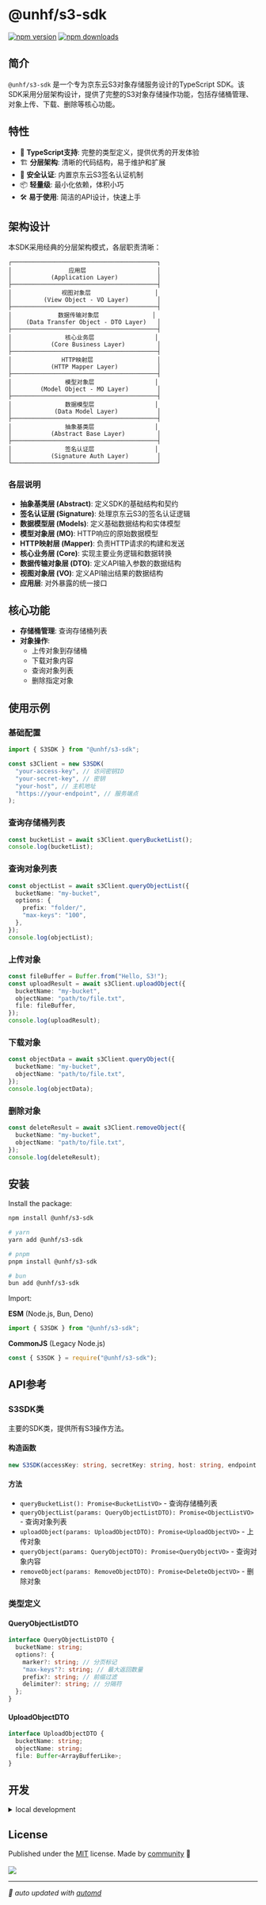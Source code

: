 # @unhf/s3-sdk

<!-- automd:badges color=yellow -->

[![npm version](https://img.shields.io/npm/v/@unhf/s3-sdk?color=yellow)](https://npmjs.com/package/@unhf/s3-sdk)
[![npm downloads](https://img.shields.io/npm/dm/@unhf/s3-sdk?color=yellow)](https://npm.chart.dev/@unhf/s3-sdk)

<!-- /automd -->

## 简介

`@unhf/s3-sdk` 是一个专为京东云S3对象存储服务设计的TypeScript SDK。该SDK采用分层架构设计，提供了完整的S3对象存储操作功能，包括存储桶管理、对象上传、下载、删除等核心功能。

## 特性

- 🚀 **TypeScript支持**: 完整的类型定义，提供优秀的开发体验
- 🏗️ **分层架构**: 清晰的代码结构，易于维护和扩展
- 🔐 **安全认证**: 内置京东云S3签名认证机制
- 📦 **轻量级**: 最小化依赖，体积小巧
- 🛠️ **易于使用**: 简洁的API设计，快速上手

## 架构设计

本SDK采用经典的分层架构模式，各层职责清晰：

```
┌─────────────────────────────────────────┐
│                应用层                    │
│           (Application Layer)           │
├─────────────────────────────────────────┤
│              视图对象层                  │
│         (View Object - VO Layer)        │
├─────────────────────────────────────────┤
│             数据传输对象层               │
│    (Data Transfer Object - DTO Layer)   │
├─────────────────────────────────────────┤
│               核心业务层                 │
│           (Core Business Layer)         │
├─────────────────────────────────────────┤
│              HTTP映射层                  │
│           (HTTP Mapper Layer)           │
├─────────────────────────────────────────┤
│               模型对象层                 │
│        (Model Object - MO Layer)        │
├─────────────────────────────────────────┤
│               数据模型层                 │
│            (Data Model Layer)           │
├─────────────────────────────────────────┤
│               抽象基类层                 │
│           (Abstract Base Layer)         │
├─────────────────────────────────────────┤
│               签名认证层                 │
│           (Signature Auth Layer)        │
└─────────────────────────────────────────┘
```

### 各层说明

- **抽象基类层 (Abstract)**: 定义SDK的基础结构和契约
- **签名认证层 (Signature)**: 处理京东云S3的签名认证逻辑
- **数据模型层 (Models)**: 定义基础数据结构和实体模型
- **模型对象层 (MO)**: HTTP响应的原始数据模型
- **HTTP映射层 (Mapper)**: 负责HTTP请求的构建和发送
- **核心业务层 (Core)**: 实现主要业务逻辑和数据转换
- **数据传输对象层 (DTO)**: 定义API输入参数的数据结构
- **视图对象层 (VO)**: 定义API输出结果的数据结构
- **应用层**: 对外暴露的统一接口

## 核心功能

- **存储桶管理**: 查询存储桶列表
- **对象操作**:
  - 上传对象到存储桶
  - 下载对象内容
  - 查询对象列表
  - 删除指定对象

<!-- /automd -->

## 使用示例

### 基础配置

```typescript
import { S3SDK } from "@unhf/s3-sdk";

const s3Client = new S3SDK(
  "your-access-key", // 访问密钥ID
  "your-secret-key", // 密钥
  "your-host", // 主机地址
  "https://your-endpoint", // 服务端点
);
```

### 查询存储桶列表

```typescript
const bucketList = await s3Client.queryBucketList();
console.log(bucketList);
```

### 查询对象列表

```typescript
const objectList = await s3Client.queryObjectList({
  bucketName: "my-bucket",
  options: {
    prefix: "folder/",
    "max-keys": "100",
  },
});
console.log(objectList);
```

### 上传对象

```typescript
const fileBuffer = Buffer.from("Hello, S3!");
const uploadResult = await s3Client.uploadObject({
  bucketName: "my-bucket",
  objectName: "path/to/file.txt",
  file: fileBuffer,
});
console.log(uploadResult);
```

### 下载对象

```typescript
const objectData = await s3Client.queryObject({
  bucketName: "my-bucket",
  objectName: "path/to/file.txt",
});
console.log(objectData);
```

### 删除对象

```typescript
const deleteResult = await s3Client.removeObject({
  bucketName: "my-bucket",
  objectName: "path/to/file.txt",
});
console.log(deleteResult);
```

## 安装

Install the package:

```sh
npm install @unhf/s3-sdk

# yarn
yarn add @unhf/s3-sdk

# pnpm
pnpm install @unhf/s3-sdk

# bun
bun add @unhf/s3-sdk
```

Import:

<!-- automd:jsimport cjs src=./src/index.ts -->

**ESM** (Node.js, Bun, Deno)

```js
import { S3SDK } from "@unhf/s3-sdk";
```

**CommonJS** (Legacy Node.js)

```js
const { S3SDK } = require("@unhf/s3-sdk");
```

<!-- /automd -->

## API参考

### S3SDK类

主要的SDK类，提供所有S3操作方法。

#### 构造函数

```typescript
new S3SDK(accessKey: string, secretKey: string, host: string, endpoint: string)
```

#### 方法

- `queryBucketList(): Promise<BucketListVO>` - 查询存储桶列表
- `queryObjectList(params: QueryObjectListDTO): Promise<ObjectListVO>` - 查询对象列表
- `uploadObject(params: UploadObjectDTO): Promise<UploadObjectVO>` - 上传对象
- `queryObject(params: QueryObjectDTO): Promise<QueryObjectVO>` - 查询对象内容
- `removeObject(params: RemoveObjectDTO): Promise<DeleteObjectVO>` - 删除对象

### 类型定义

#### QueryObjectListDTO

```typescript
interface QueryObjectListDTO {
  bucketName: string;
  options?: {
    marker?: string; // 分页标记
    "max-keys"?: string; // 最大返回数量
    prefix?: string; // 前缀过滤
    delimiter?: string; // 分隔符
  };
}
```

#### UploadObjectDTO

```typescript
interface UploadObjectDTO {
  bucketName: string;
  objectName: string;
  file: Buffer<ArrayBufferLike>;
}
```

## 开发

<details>

<summary>local development</summary>

- Clone this repository
- Install latest LTS version of [Node.js](https://nodejs.org/en/)
- Enable [Corepack](https://github.com/nodejs/corepack) using `corepack enable`
- Install dependencies using `pnpm install`
- Run interactive tests using `pnpm dev`

</details>

## License

<!-- automd:contributors license=MIT -->

Published under the [MIT](https://github.com/UnHF/s3-sdk/blob/main/LICENSE) license.
Made by [community](https://github.com/UnHF/s3-sdk/graphs/contributors) 💛
<br><br>
<a href="https://github.com/UnHF/s3-sdk/graphs/contributors">
<img src="https://contrib.rocks/image?repo=UnHF/s3-sdk" />
</a>

<!-- /automd -->

<!-- automd:with-automd -->

---

_🤖 auto updated with [automd](https://automd.unjs.io)_

<!-- /automd -->
